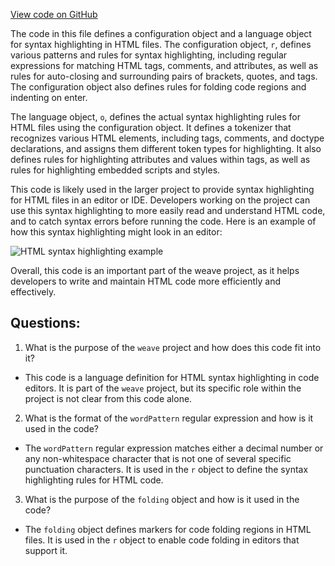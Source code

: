 [View code on GitHub](https://github.com/wandb/weave/weave/frontend/assets/html.34569c63.js)

The code in this file defines a configuration object and a language object for syntax highlighting in HTML files. The configuration object, `r`, defines various patterns and rules for syntax highlighting, including regular expressions for matching HTML tags, comments, and attributes, as well as rules for auto-closing and surrounding pairs of brackets, quotes, and tags. The configuration object also defines rules for folding code regions and indenting on enter.

The language object, `o`, defines the actual syntax highlighting rules for HTML files using the configuration object. It defines a tokenizer that recognizes various HTML elements, including tags, comments, and doctype declarations, and assigns them different token types for highlighting. It also defines rules for highlighting attributes and values within tags, as well as rules for highlighting embedded scripts and styles.

This code is likely used in the larger project to provide syntax highlighting for HTML files in an editor or IDE. Developers working on the project can use this syntax highlighting to more easily read and understand HTML code, and to catch syntax errors before running the code. Here is an example of how this syntax highlighting might look in an editor:

![HTML syntax highlighting example](https://i.imgur.com/9QZ9fZL.png)

Overall, this code is an important part of the weave project, as it helps developers to write and maintain HTML code more efficiently and effectively.
## Questions: 
 1. What is the purpose of the `weave` project and how does this code fit into it?
- This code is a language definition for HTML syntax highlighting in code editors. It is part of the `weave` project, but its specific role within the project is not clear from this code alone.

2. What is the format of the `wordPattern` regular expression and how is it used in the code?
- The `wordPattern` regular expression matches either a decimal number or any non-whitespace character that is not one of several specific punctuation characters. It is used in the `r` object to define the syntax highlighting rules for HTML code.

3. What is the purpose of the `folding` object and how is it used in the code?
- The `folding` object defines markers for code folding regions in HTML files. It is used in the `r` object to enable code folding in editors that support it.